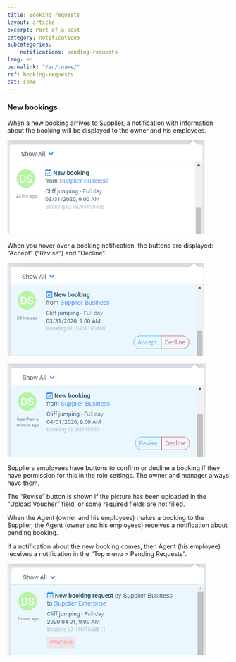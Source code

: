 ```yaml
---
title: Booking requests
layout: article
excerpt: Part of a post
category: notifications
subcategories:
    notifications: pending-requests
lang: en
permalink: "/en/:name/"
ref: booking-requests
cat: some
---
```


### **New bookings**

When a new booking arrives to Supplier, a notification with information about the booking will be displayed to the owner and his employees.

![Bookings_requests2](/assets/images/bookings_requests2.png)

When you hover over a booking notification, the buttons are displayed: “Accept” (“Revise”) and “Decline”.

![Bookings_requests1](/assets/images/bookings_requests1.png)

![Bookings_requests3](/assets/images/bookings_requests3.png)

Suppliers employees have buttons to confirm or decline a booking if they have permission for this in the role settings. The owner and manager always have them. 

The “Revise” button is shown if the picture has been uploaded in the “Upload Voucher” field, or some required fields are not filled.

When the Agent (owner and his employees) makes a booking to the Supplier, the Agent (owner and his employees) receives a notification about pending booking.

If a notification about the new booking comes, then Agent (his employee) receives a notification in the “Top menu > Pending Requests”.

![Bookings_requests4](/assets/images/bookings_requests4.png)
